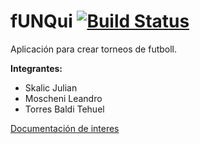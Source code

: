 fUNQui [![Build Status](https://travis-ci.org/fUNQui/fUNQui.svg?branch=master)](https://travis-ci.org/fUNQui/fUNQui)
======

Aplicación para crear torneos de futboll.

**Integrantes:**

*	Skalic Julian
*	Moscheni Leandro
*	Torres Baldi Tehuel

[Documentación de interes](https://github.com/fUNQui/fUNQui/wiki)
